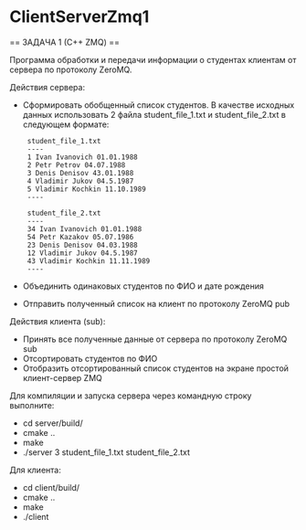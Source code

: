 # ClientServerZmq1

 == ЗАДАЧА 1 (С++ ZMQ) == 

Программа обработки и передачи информации о студентах клиентам от сервера по протоколу ZeroMQ.

Действия сервера:
 - Сформировать обобщенный список студентов. В качестве исходных данных использовать 2 файла student_file_1.txt и student_file_2.txt в следующем формате:

        student_file_1.txt
        ----
        1 Ivan Ivanovich 01.01.1988
        2 Petr Petrov 04.07.1988
        3 Denis Denisov 43.01.1988
        4 Vladimir Jukov 04.5.1987
        5 Vladimir Kochkin 11.10.1989
        ----

        student_file_2.txt
        ----
        34 Ivan Ivanovich 01.01.1988
        54 Petr Kazakov 05.07.1986
        23 Denis Denisov 04.03.1988
        12 Vladimir Jukov 04.5.1987
        43 Vladimir Kochkin 11.11.1989
        ----
 - Объединить одинаковых студентов по ФИО и дате рождения
 - Отправить полученный список на клиент по протоколу ZeroMQ pub

Действия клиента (sub):
 - Принять все полученные данные от сервера по протоколу ZeroMQ sub
 - Отсортировать студентов по ФИО
 - Отобразить отсортированный список студентов на экране
простой клиент-сервер ZMQ

Для компиляции и запуска сервера через командную строку выполнитe:
 -  cd server/build/
 -  cmake ..
 -  make
 -  ./server 3 student_file_1.txt student_file_2.txt 

Для клиента:
 -  cd client/build/
 -  cmake ..
 -  make
 -  ./client
